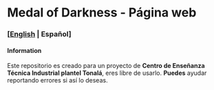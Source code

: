 # Medal of Darkness - Página web

### [[English](README.md) | Español]

#### Information
Este repositorio es creado para un proyecto de **Centro de Enseñanza Técnica Industrial plantel Tonalá**, eres libre de usarlo. **Puedes** ayudar reportando errores si así lo deseas.
